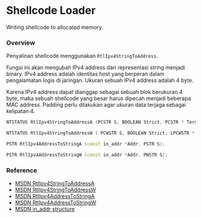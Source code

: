 # Shellcode Loader

Writing shellcode to allocated memory.

### Overview

Penyalinan shellcode menggunakan `RtlIpv4StringToAddress`.

Fungsi ini akan mengubah IPv4 address dari representasi string menjadi binary. IPv4 address adalah identitas host yang berperan dalam pengalamatan logis di jaringan. Ukuran sebuah IPv4 address adalah 4 byte. 

Karena IPv4 address dapat dianggap sebagai sebuah blok berukuran 4 byte, maka sebuah shellcode yang besar harus dipecah menjadi beberapa MAC address. Padding perlu dilakukan agar ukuran data terjaga sebagai kelipatan 4.

```c++
NTSTATUS RtlIpv4StringToAddressA (PCSTR S, BOOLEAN Strict, PCSTR * Terminator, in_addr * Addr);

NTSTATUS RtlIpv4StringToAddressW ( PCWSTR S, BOOLEAN Strict, LPCWSTR * Terminator, in_addr * Addr);

PSTR RtlIpv4AddressToStringA (const in_addr *Addr, PSTR S);

PSTR RtlIpv4AddressToStringW (const in_addr *Addr, PWSTR S);
```

### Reference

- [MSDN RtlIpv4StringToAddressA](https://docs.microsoft.com/en-us/windows/win32/api/ip2string/nf-ip2string-rtlipv4stringtoaddressa)
- [MSDN RtlIpv4StringToAddressW](https://docs.microsoft.com/en-us/windows/win32/api/ip2string/nf-ip2string-rtlipv4stringtoaddressw)
- [MSDN RtlIpv4AddressToStringA](https://docs.microsoft.com/en-us/windows/win32/api/ip2string/nf-ip2string-rtlethernetaddresstostringa)
- [MSDN RtlIpv4AddressToStringW](https://docs.microsoft.com/en-us/windows/win32/api/ip2string/nf-ip2string-rtlethernetaddresstostringw)
- [MSDN in_addr structure](https://docs.microsoft.com/en-us/windows/win32/api/winsock2/ns-winsock2-in_addr)